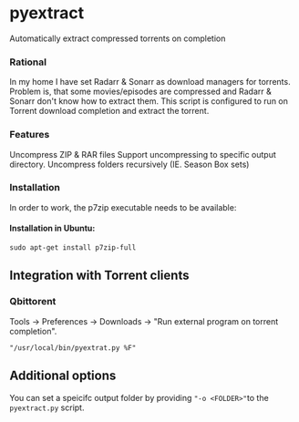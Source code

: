 # pyextract
Automatically extract compressed torrents on completion

### Rational
In my home I have set Radarr & Sonarr as download managers for torrents.
Problem is, that some movies/episodes are compressed and Radarr & Sonarr don't know how to extract them.
This script is configured to run on Torrent download completion and extract the torrent.

### Features
Uncompress ZIP & RAR files
Support uncompressing to specific output directory.
Uncompress folders recursively (IE. Season Box sets)

### Installation
In order to work, the p7zip executable needs to be available:
#### Installation in Ubuntu:
```
sudo apt-get install p7zip-full
```

## Integration with Torrent clients

### Qbittorent
Tools -> Preferences -> Downloads -> "Run external program on torrent completion".
```
"/usr/local/bin/pyextrat.py %F"
```

## Additional options
You can set a speicifc output folder by providing `"-o <FOLDER>"`to the `pyextract.py` script.
